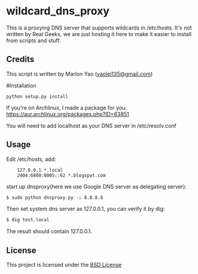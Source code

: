 wildcard_dns_proxy
==================

This is a proxying DNS server that supports wildcards in /etc/hosts.  It's not written by Real Geeks, we are just hosting it here to make it easier to install from scripts and stuff.

## Credits

This script is written by Marlon Yao (yaolei135@gmail.com)

#Installation

`python setup.py install`

If you're on Archlinux, I made a package for you: https://aur.archlinux.org/packages.php?ID=63851

You will need to add localhost as your DNS server in /etc/resolv.conf

## Usage

Edit /etc/hosts, add:
```
    127.0.0.1 *.local
    2404:6800:8005::62 *.blogspot.com
```

start up dnsproxy(here we use Google DNS server as delegating server):

```bash
$ sudo python dnsproxy.py -s 8.8.8.8
```

Then set system dns server as 127.0.0.1, you can verify it by dig:

```bash
$ dig test.local
```

The result should contain 127.0.0.1.

## License

This project is licensed under the [BSD License](http://opensource.org/licenses/BSD-3-Clause)
